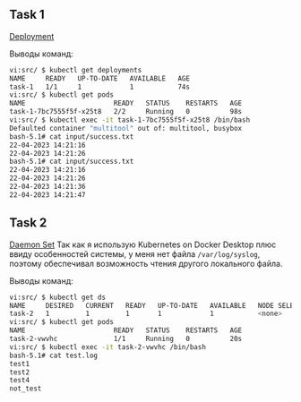 ## Task 1

[Deployment](src/1-deployment.yaml)

Выводы команд:
```bash
vi:src/ $ kubectl get deployments
NAME     READY   UP-TO-DATE   AVAILABLE   AGE
task-1   1/1     1            1           74s
vi:src/ $ kubectl get pods
NAME                      READY   STATUS    RESTARTS   AGE
task-1-7bc7555f5f-x25t8   2/2     Running   0          98s
vi:src/ $ kubectl exec -it task-1-7bc7555f5f-x25t8 /bin/bash
Defaulted container "multitool" out of: multitool, busybox
bash-5.1# cat input/success.txt 
22-04-2023 14:21:16
22-04-2023 14:21:26
bash-5.1# cat input/success.txt 
22-04-2023 14:21:16
22-04-2023 14:21:26
22-04-2023 14:21:36
22-04-2023 14:21:47
```

## Task 2

[Daemon Set](src/2-daemon-set.yaml)
Так как я использую Kubernetes on Docker Desktop плюс ввиду особенностей системы, у меня нет файла `/var/log/syslog`, поэтому обеспечивал возможность чтения другого локального файла.

Выводы команд:
```bash
vi:src/ $ kubectl get ds
NAME     DESIRED   CURRENT   READY   UP-TO-DATE   AVAILABLE   NODE SELECTOR   AGE
task-2   1         1         1       1            1           <none>          18s
vi:src/ $ kubectl get pods
NAME                      READY   STATUS    RESTARTS   AGE
task-2-vwvhc              1/1     Running   0          20s
vi:src/ $ kubectl exec -it task-2-vwvhc /bin/bash
bash-5.1# cat test.log 
test1
test2
test4
not_test
```